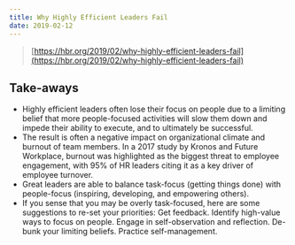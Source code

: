 ```yaml
---
title: Why Highly Efficient Leaders Fail
date: 2019-02-12
---
```


> [https://hbr.org/2019/02/why-highly-efficient-leaders-fail](https://hbr.org/2019/02/why-highly-efficient-leaders-fail)

## Take-aways

- Highly efficient leaders often lose their focus on people due to a limiting belief that more people-focused activities will slow them down and impede their ability to execute, and to ultimately be successful.
- The result is often a negative impact on organizational climate and burnout of team members. In a 2017 study by Kronos and Future Workplace, burnout was highlighted as the biggest threat to employee engagement, with 95% of HR leaders citing it as a key driver of employee turnover.
- Great leaders are able to balance task-focus (getting things done) with people-focus (inspiring, developing, and empowering others).
- If you sense that you may be overly task-focused, here are some suggestions to re-set your priorities: Get feedback. Identify high-value ways to focus on people. Engage in self-observation and reflection. De-bunk your limiting beliefs. Practice self-management. 

